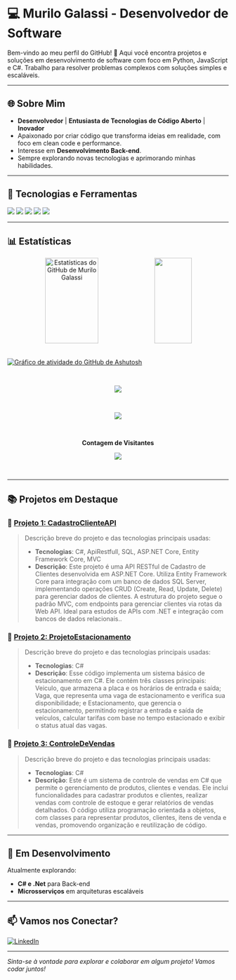 # 💻 Murilo Galassi - Desenvolvedor de Software

Bem-vindo ao meu perfil do GitHub! 🚀 Aqui você encontra projetos e soluções em desenvolvimento de software com foco em Python, JavaScript e C#. Trabalho para resolver problemas complexos com soluções simples e escaláveis.

---

## 🌐 Sobre Mim

- **Desenvolvedor** | **Entusiasta de Tecnologias de Código Aberto** | **Inovador**
- Apaixonado por criar código que transforma ideias em realidade, com foco em clean code e performance.
- Interesse em **Desenvolvimento Back-end**.
- Sempre explorando novas tecnologias e aprimorando minhas habilidades.

---

## 🚀 Tecnologias e Ferramentas

<p align="left">
  <img src="https://img.shields.io/badge/Code-C%23-informational?style=flat&logo=c-sharp&logoColor=white&color=2bbc8a" />
  <img src="https://img.shields.io/badge/Code-HTML-informational?style=flat&logo=html5&logoColor=white&color=2bbc8a" />
  <img src="https://img.shields.io/badge/Code-CSS-informational?style=flat&logo=css3&logoColor=white&color=2bbc8a" />
  <img src="https://img.shields.io/badge/Code-Python-informational?style=flat&logo=python&logoColor=white&color=2bbc8a" />
  <img src="https://img.shields.io/badge/Framework-.NET-informational?style=flat&logo=dotnet&logoColor=white&color=2bbc8a" />
</p>

---

## 📊 Estatísticas

<div align="center">  
  <img width="49%" height="195px" src="https://github-readme-stats.vercel.app/api?username=MuriloGalassi&show_icons=true&count_private=true&hide_border=true&title_color=6c757d&icon_color=6c757d&text_color=c9d1d9&bg_color=0d1117" alt="Estatísticas do GitHub de Murilo Galassi" /> 
  <img width="41%" height="195px" src="https://github-readme-stats.vercel.app/api/top-langs/?username=MuriloGalassi&layout=compact&hide_border=true&title_color=6c757d&text_color=6c757d&bg_color=0d1117" />
</div>

<br>

[![Gráfico de atividade do GitHub de Ashutosh](https://github-readme-activity-graph.vercel.app/graph?username=MuriloGalassi&bg_color=000000&color=6c757d&line=6c757d&point=6c757d&area=true&hide_border=true)](https://github.com/ashutosh00710/github-readme-activity-graph)

<br>

<p align="center">
  <img src="https://github-readme-streak-stats.herokuapp.com/?user=MuriloGalassi&theme=tokyonight&hide_border=true" />
</p>

<br>

<p align="center">
  <img src="https://github-profile-trophy.vercel.app/?username=MuriloGalassi&theme=dracula&row=2&no-bg=true&column=3&margin-w=15&margin-h=15" />
</p>

<div align="center">
<br><p align="centre"><b>Contagem de Visitantes</b></p>  
<p align="center"><img align="center" src="https://profile-counter.glitch.me/{MuriloGalassi}/count.svg" /></p> 
<br></div>

---

## 📚 Projetos em Destaque

### 🔹 [Projeto 1: CadastroClienteAPI](https://github.com/MuriloGalassi/CadastroClienteAPI)
> Descrição breve do projeto e das tecnologias principais usadas:
> - **Tecnologias**: C#, ApiRestfull, SQL, ASP.NET Core, Entity Framework Core, MVC
> - **Descrição**: Este projeto é uma API RESTful de Cadastro de Clientes desenvolvida em ASP.NET Core. Utiliza Entity Framework Core para integração com um banco de dados SQL Server, implementando operações CRUD (Create, Read, Update, Delete) para gerenciar dados de clientes. A estrutura do projeto segue o padrão MVC, com endpoints para gerenciar clientes via rotas da Web API. Ideal para estudos de APIs com .NET e integração com bancos de dados relacionais..

### 🔹 [Projeto 2: ProjetoEstacionamento](https://github.com/MuriloGalassi/ProjetoEstacionamento)
> Descrição breve do projeto e das tecnologias principais usadas:
> - **Tecnologias**: C#
> - **Descrição**: 
Esse código implementa um sistema básico de estacionamento em C#. Ele contém três classes principais: Veiculo, que armazena a placa e os horários de entrada e saída; Vaga, que representa uma vaga de estacionamento e verifica sua disponibilidade; e Estacionamento, que gerencia o estacionamento, permitindo registrar a entrada e saída de veículos, calcular tarifas com base no tempo estacionado e exibir o status atual das vagas.

### 🔹 [Projeto 3: ControleDeVendas](https://github.com/MuriloGalassi/ControleDeVendas)
> Descrição breve do projeto e das tecnologias principais usadas:
> - **Tecnologias**: C#
> - **Descrição**: 
Este é um sistema de controle de vendas em C# que permite o gerenciamento de produtos, clientes e vendas. Ele inclui funcionalidades para cadastrar produtos e clientes, realizar vendas com controle de estoque e gerar relatórios de vendas detalhados. O código utiliza programação orientada a objetos, com classes para representar produtos, clientes, itens de venda e vendas, promovendo organização e reutilização de código.

---

## 🌱 Em Desenvolvimento

Atualmente explorando:
- **C# e .Net** para Back-end
- **Microsserviços** em arquiteturas escaláveis

---

## 📫 Vamos nos Conectar?

[![LinkedIn](https://img.shields.io/badge/LinkedIn-000?style=for-the-badge&logo=linkedin&logoColor=0A66C2)](https://www.linkedin.com/in/murilo-galassi-56b219226/)

---

_Sinta-se à vontade para explorar e colaborar em algum projeto! Vamos codar juntos!_

